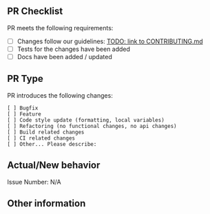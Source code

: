 ## PR Checklist

PR meets the following requirements:

<!-- Please check the one that applies to this PR using "x". -->

- [ ] Changes follow our guidelines: [TODO: link to CONTRIBUTING.md]()
- [ ] Tests for the changes have been added
- [ ] Docs have been added / updated

## PR Type

PR introduces the following changes:

<!-- Check relevant variant(s) using "x". -->

```
[ ] Bugfix
[ ] Feature
[ ] Code style update (formatting, local variables)
[ ] Refactoring (no functional changes, no api changes)
[ ] Build related changes
[ ] CI related changes
[ ] Other... Please describe:
```

## Actual/New behavior

<!-- Describe the current/new behavior, or link to a relevant issue. -->

Issue Number: N/A

## Other information

